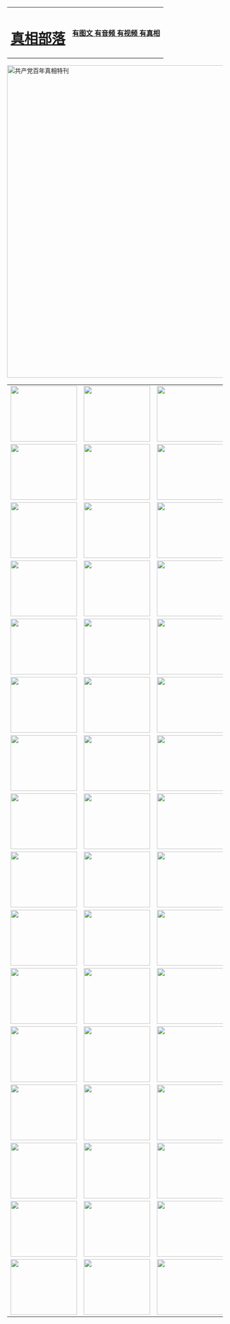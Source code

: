 <table>
<tr>

<td>
	<H1><a href="http://68.dyndns-wiki.com/zx/">真相部落</a></H1>
</td>
<td>
	<H4><a href="http://68.dyndns-wiki.com1/zx/">有图文 有音频 有视频 有真相</a></H4>
</td>
</tr>
</table>

 <div ><a href="http://68.dyndns-wiki.com/zx/bngcd/"><img src="http://68.dyndns-wiki.com/zx/bngcd/gcdbnzx.jpg" width="730"  border="0" alt="共产党百年真相特刊"></a></div>

<table>
<tr>
	<td><a href="http://62.is-an-accountant.com/xtr/107/"><img  src ="http://62.is-an-accountant.com/pic/2017/02/107.jpg" width="155px" height="130px"></a></td>
	<td><a href="http://62.is-an-accountant.com/xtr/829/"><img src ="http://62.is-an-accountant.com/pic/2017/02/829.jpg" width="155px" height="130px"></a></td>
	<td><a href="http://62.is-an-accountant.com/xtr/69/"><img  src ="http://62.is-an-accountant.com/pic/2017/02/69.jpg" width="155px" height="130px"></a></td>
	<td><a href="http://62.is-an-accountant.com/xtr/99/"><img  src ="http://62.is-an-accountant.com/pic/2017/02/99.jpg" width="155px" height="130px"></a></td>
</tr>
<tr>
	<td><a href="http://62.is-an-accountant.com/xtr/40/"><img  src ="http://62.is-an-accountant.com/pic/2017/02/40.jpg" width="155px" height="130px"></a></td>
	<td><a href="http://62.is-an-accountant.com/xtr/20/"><img  src ="http://62.is-an-accountant.com/pic/2017/02/20.jpg" width="155px" height="130px"></a></td>
	<td><a href="http://62.is-an-accountant.com/xtr/81/"><img  src ="http://62.is-an-accountant.com/pic/2017/02/81.jpg" width="155px" height="130px"></a></td>
	<td><a href="http://62.is-an-accountant.com/xtr/2/"><img  src ="http://62.is-an-accountant.com/pic/2017/02/2.jpg" width="155px" height="130px"></a></td>
</tr>
<tr>
	<td><a href="http://62.is-an-accountant.com/xtr/86/"><img  src ="http://62.is-an-accountant.com/pic/2017/02/86.jpg" width="155px" height="130px"></a></td>
	<td><a href="http://62.is-an-accountant.com/xtr/109/"><img  src ="http://62.is-an-accountant.com/pic/2017/02/109.jpg" width="155px" height="130px"></a></td>
	<td><a href="http://62.is-an-accountant.com/xtr/1378/"><img  src ="http://62.is-an-accountant.com/pic/2017/02/1378.jpg" width="155px" height="130px"></a></td>
	<td><a href="http://62.is-an-accountant.com/xtr/57/"><img  src ="http://62.is-an-accountant.com/pic/2017/02/57.jpg" width="155px" height="130px"></a></td>
</tr>
<tr>
	<td><a href="http://62.is-an-accountant.com/xtr/1219/"><img  src ="http://62.is-an-accountant.com/pic/2017/02/1219.jpg" width="155px" height="130px"></a></td>
	<td><a href="http://62.is-an-accountant.com/xtr/1220/"><img  src ="http://62.is-an-accountant.com/pic/2017/02/1220.jpg" width="155px" height="130px"></a></td>
	<td><a href="http://62.is-an-accountant.com/xtr/1221/"><img  src ="http://62.is-an-accountant.com/pic/2017/02/1221.jpg" width="155px" height="130px"></a></td>
	<td><a href="http://62.is-an-accountant.com/xtr/51/"><img  src ="http://62.is-an-accountant.com/pic/2017/02/51.jpg" width="155px" height="130px"></a></td>
</tr>
<tr>
	<td><a href="http://62.is-an-accountant.com/xtr/1055/"><img  src ="http://62.is-an-accountant.com/pic/2017/02/1055.jpg" width="155px" height="130px"></a></td>
	<td><a href="http://62.is-an-accountant.com/xtr/611/"><img  src ="http://62.is-an-accountant.com/pic/2017/02/611.jpg" width="155px" height="130px"></a></td>
	<td><a href="http://62.is-an-accountant.com/xtr/1121/"><img  src ="http://62.is-an-accountant.com/pic/2017/02/1121.jpg" width="155px" height="130px"></a></td>
	<td><a href="http://62.is-an-accountant.com/xtr/610/"><img  src ="http://62.is-an-accountant.com/pic/2017/02/610.jpg" width="155px" height="130px"></a></td>
</tr>
<tr>
	<td><a href="http://62.is-an-accountant.com/xtr/1128/"><img  src ="http://62.is-an-accountant.com/pic/2017/02/1128.jpg" width="155px" height="130px"></a></td>
	<td><a href="http://62.is-an-accountant.com/xtr/1395/"><img  src ="http://62.is-an-accountant.com/pic/2017/02/1406.jpg" width="155px" height="130px"></a></td>
	<td><a href="http://62.is-an-accountant.com/xtr/1407/"><img  src ="http://62.is-an-accountant.com/pic/2017/02/1407.jpg" width="155px" height="130px"></a></td>
	<td><a href="http://62.is-an-accountant.com/xtr/934/"><img  src ="http://62.is-an-accountant.com/pic/2017/02/934.jpg" width="155px" height="130px"></a></td>
</tr>
<tr>
	<td><a href="http://62.is-an-accountant.com/xtr/641/"><img  src ="http://62.is-an-accountant.com/pic/2017/02/641.jpg" width="155px" height="130px"></a></td>
	<td><a href="http://62.is-an-accountant.com/xtr/949/"><img  src ="http://62.is-an-accountant.com/pic/2017/02/949.jpg" width="155px" height="130px"></a></td>
	<td><a href="http://62.is-an-accountant.com/xtr/112/"><img  src ="http://62.is-an-accountant.com/pic/2017/02/112.jpg" width="155px" height="130px"></a></td>
	<td><a href="http://62.is-an-accountant.com/xtr/812/"><img  src ="http://62.is-an-accountant.com/pic/2017/02/812.jpg" width="155px" height="130px"></a></td>
</tr>
<tr>
	<td><a href="http://62.is-an-accountant.com/xtr/103/"><img  src ="http://62.is-an-accountant.com/pic/2017/02/103.jpg" width="155px" height="130px"></a></td>
	<td><a href="http://62.is-an-accountant.com/xtr/3/"><img  src ="http://62.is-an-accountant.com/pic/2017/02/3.jpg" width="155px" height="130px"></a></td>
	<td><A href="http://62.is-an-accountant.com/mp4/zx/2015/11/Lkmtt.mp4" target="_blank" title="莲开满天庭"><img  src="http://62.is-an-accountant.com/pic/2015/11/Lkmtt3480_jssor.jpg"  width="155px" height="130px"></A></td>
	<td><A href="http://62.is-an-accountant.com/mp4/zx/2015/11/2013513.mp4" target="_blank" title="飞旋的法轮"><img  src="http://62.is-an-accountant.com/pic/2015/11/falun480_jssor.jpg"  width="155px" height="130px"></A></td>
</tr>
<tr>
	<td><A href="http://62.is-an-accountant.com/mp4/zx/2015/11/NYParade.mp4" target="_blank" title="2004年4月10日法轮功纽约大游行"><img  src="http://62.is-an-accountant.com/pic/2015/11/nyparade480_jssor.jpg"  width="155px" height="130px"></A></td>
	<td><A href="http://62.is-an-accountant.com/mp4/news617/2015/05/WEB_s28093.mp4" target="_blank" title="2015年世界法轮大法日特别报导"><img  src="http://62.is-an-accountant.com/pic/2015/11/p6752711a666997037_jssor.jpg"  width="155px" height="130px"></A></td>
	<td><A href="http://62.is-an-accountant.com/mp4/news829/2015/11/30211_326650.mp4" target="_blank" title="沧州绑架案连审四天 民众抹泪称审好人"><img  src="http://62.is-an-accountant.com/pic/2015/11/changzhou2480_jssor.jpg"  width="155px" height="130px"></A></td>
	<td><A href="http://62.is-an-accountant.com/mp4/mhph/2015/10/changzhou.mp4" target="_blank" title="沧州真相--狮城血泪"><img  src="http://62.is-an-accountant.com/pic/2015/11/changzhou480_jssor.jpg"  width="155px" height="130px"></A></td>
</tr>
<tr>
	<td><A href="http://62.is-an-accountant.com/mp4/mhjd/mhjd_55.mp4" target="_blank" title="正义律师与无罪辩护"><img  src="http://62.is-an-accountant.com/pic/2015/11/wzbh480_jssor.jpg"  width="155px" height="130px"></A></td>
	<td><A href="http://62.is-an-accountant.com/mp4/zx/2015/11/layerkcs.mp4" target="_blank" title="中国的良心--高智晟律师"><img  src="http://62.is-an-accountant.com/pic/2015/11/layerkcs2480_jssor.jpg"  width="155px" height="130px"></A></td>
	<td><A href="http://62.is-an-accountant.com/mp4/mhph/2015/10/szxl.mp4" target="_blank" title="神州血泪--北京、大庆、广东、哈尔滨"><img  src="http://62.is-an-accountant.com/pic/2015/11/szxl480_jssor.jpg"  width="155px" height="130px"></A></td>
	<td><A href="http://62.is-an-accountant.com/mp4/zx/2015/11/TangShanFFXS.mp4" target="_blank" title="真相纪录片：凤凰新生"><img  src="http://62.is-an-accountant.com/pic/2015/11/fhxs2480_jssor.jpg"  width="155px" height="130px"></A></td>
</tr>
<tr>
	<td><A href="http://62.is-an-accountant.com/mp4/zx/2015/11/jidong.mp4" target="_blank" title="冀东监狱的罪恶"><img  src="http://62.is-an-accountant.com/pic/2015/11/jidong480_jssor.jpg"  width="155px" height="130px"></A></td>
	<td><A href="http://62.is-an-accountant.com/mp4/mhph/2015/10/tangshan.mp4" target="_blank" title="凤凰血泪"><img  src="http://62.is-an-accountant.com/pic/2015/11/tangshan480_jssor.jpg"  width="155px" height="130px"></A>
					</div></td>
	<td>	<A href="http://62.is-an-accountant.com/mp4/mhph/2015/10/zfxtzxl.mp4" target="_blank" title="政法系统罪行录--唐山篇"><img  src="http://62.is-an-accountant.com/pic/2015/11/zfxtzxl480_jssor.jpg"  width="155px" height="130px"></A></td>
	<td><A href="http://62.is-an-accountant.com/mp4/mhph/2015/10/QDBG.mp4" target="_blank" title="青岛悲歌"><img  src="http://62.is-an-accountant.com/pic/2015/10/qdbg2480_jssor.jpg"  width="155px" height="130px"></A></td>
</tr>
<tr>
	<td><A href="http://62.is-an-accountant.com/mp4/mhph/2015/10/huludao.mp4" target="_blank" title="葫芦岛永恒的见证"><img  src="http://62.is-an-accountant.com/pic/2015/10/huludao480_jssor.jpg"  width="155px" height="130px"></A></td>
	<td><A href="http://62.is-an-accountant.com/mp4/mhph/2015/10/qbzx.mp4" target="_blank" title="湖畔泉边听真相-济南泉城的传奇"><img  src="http://62.is-an-accountant.com/pic/2015/10/hupan480_jssor.jpg"  width="155px" height="130px"></A></td>
	<td><A href="http://62.is-an-accountant.com/mp4/mhph/2015/10/baoding_dvd_v2.mp4" target="_blank" title="燕赵悲歌"><img  src="http://62.is-an-accountant.com/pic/2015/10/yzbg480_jssor.jpg"  width="155px" height="130px"></A></td>
	<td><A href="http://62.is-an-accountant.com/mp4/zx/2015/11/meihuashi_complete_ED2.0.mp4" target="_blank" title="梅花诗完整版"><img  src="http://62.is-an-accountant.com/pic/2015/11/mhs480_jssor.jpg"  width="155px" height="130px"></A></td>
</tr>
<tr>
	<td><A href="http://62.is-an-accountant.com/mp4/zx/2015/11/fengbei512k.mp4" target="_blank" title="丰碑"><img  src="http://62.is-an-accountant.com/pic/2015/11/fongbei480_jssor.jpg"  width="155px" height="130px"></A></td>
	<td><A href="http://62.is-an-accountant.com/mp4/zx/2015/11/fytdxComplete.mp4" target="_blank" title="风雨天地行全集"><img  src="http://62.is-an-accountant.com/pic/2015/11/fytdxWhite480_jssor.jpg"  width="155px" height="130px"></A></td>
	<td><A href="http://62.is-an-accountant.com/mp4/zx/2015/11/JianZheng.mp4" target="_blank" title="见证"><img  src="http://62.is-an-accountant.com/pic/2015/11/witness480_jssor.jpg"  width="155px" height="130px"></A></td>
	<td><A href="http://62.is-an-accountant.com/mp4/mhph/2015/10/hcym.mp4" target="_blank" title="红朝阴谋"><img  src="http://62.is-an-accountant.com/pic/2015/10/hcym480_jssor.jpg"  width="155px" height="130px"></A></td>
</tr>
<tr>
	<td><A href="http://62.is-an-accountant.com/mp4/zx/2015/11/zfzxPalV3.mp4" target="_blank" title="是自焚还是骗局"><img  src="http://62.is-an-accountant.com/pic/2015/11/zfzx4805_jssor.jpg"  width="155px" height="130px"></A></td>
	<td><A href="http://62.is-an-accountant.com/mp4/zx/2015/11/lsdspMsyTd.mp4" target="_blank" title="历史的审判"><img  src="http://62.is-an-accountant.com/pic/2015/11/lsdsp480_jssor.jpg"  width="155px" height="130px"></A></td>
	<td><A href="http://62.is-an-accountant.com/mp4/news886/2015/11/concat886.mp4" target="_blank" title="一周全球控告江泽民"><img  src="http://62.is-an-accountant.com/pic/2015/11/news886480_jssor.jpg"  width="155px" height="130px"></A></td>
	<td><A href="http://62.is-an-accountant.com/mp4/news1378/2014/08/CQSD_s0_e4_v2_i0-CQSD_4-video.mp4" target="_blank" title="欧洲的抉择"><img  src="http://62.is-an-accountant.com/pic/2015/11/p5143421a564166643-ss_jssor.jpg"  width="155px" height="130px"></A></td>
</tr>
<tr>
	<td><A href="http://62.is-an-accountant.com/mp4/zx/2015/11/hk20150720parade.mp4" target="_blank" title="港法轮功反迫害大游行 大陆游客震撼"><img  src="http://62.is-an-accountant.com/pic/2015/11/281098-ss_jssor.jpg"  width="155px" height="130px"></A></td>
	<td><A href="http://62.is-an-accountant.com/mp4/zx/2015/11/20150720hkParade512k.mp4" target="_blank" title="香港法轮功720游行声援诉江潮"><img  src="http://62.is-an-accountant.com/pic/2015/11/2015720parade480_jssor.jpg"  width="155px" height="130px"></A></td>
	<td><A href="http://62.is-an-accountant.com/mp4/zx/2015/11/hktdc512.mp4" target="_blank" title="香港退党潮"><img  src="http://62.is-an-accountant.com/pic/2015/11/hktdc480_jssor.jpg"  width="155px" height="130px"></A></td>
	<td><A href="http://62.is-an-accountant.com/mp4/news413/2015/11/concat413.mp4" target="_blank" title="本月退党精选"><img  src="http://62.is-an-accountant.com/pic/2015/11/tuidang480_jssor.jpg"  width="155px" height="130px"></A></td>
</tr>
<tr>
	<td><A href="http://62.is-an-accountant.com/mp4/news823/2015/11/TSZG_British_1_QA_A_TSZG-61-1_XinHaoNianZuoZh_P617180.mp4" target="_blank" title="辛灏年：纪念《九评共产党》发表十周年演讲"><img  src="http://62.is-an-accountant.com/pic/2015/11/xhn9p10480_jssor.jpg"  width="155px" height="130px"></A></td>
	<td><A href="http://62.is-an-accountant.com/mp4/news57/2015/11/JPGCD8.mp4" target="_blank" title="【九评之八】评中国共产党的邪教本质"><img  src="http://62.is-an-accountant.com/pic/2015/11/9pkcd8p480_jssor.jpg"  width="155px" height="130px"></A></td>
	<td><A href="http://62.is-an-accountant.com/mp4/other/kao.Chih.Sheng_story.mp4"  target="_blank" title="超越恐惧:高智晟的故事"				style="font-size:20px;"><img src="http://62.is-an-accountant.com/pic/2016/12/GZS201408070902.jpg"  width="155px" height="130px">
						</A></td>
	<td><A href="http://62.is-an-accountant.com/mp4/zx/2016/11/oh10yearsInv.mp4"  target="_blank" title="纪录片《活摘 十年调查》完整版" style="font-size:20px;"><img src="http://62.is-an-accountant.com/pic/2016/11/10yearsOHinv.jpg"  width="155px" height="130px">
						</A></td>
</tr>
</table>


